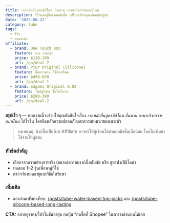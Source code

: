 ```yaml
---
title: เจลหล่อลื่นสูตรซิลิโคน ลื่นนาน เหมาะกิจกรรมแบบไหน
description: รีวิวและคู่มือเจลหล่อลื่น เปรียบเทียบจุดเด่นแต่ละสูตร
date: '2025-08-22'
category: lube
tags:
  - รีวิว
  - คำแนะนำ
affiliate:
  - brand: One Touch 003
    feature: บาง ราคาคุ้ม
    price: ฿120-180
    url: /go/deal-7
  - brand: Pjur Original (Silicone)
    feature: ลื่นยาวนาน ใช้น้อยก็พอ
    price: ฿450-650
    url: /go/deal-1
  - brand: Sagami Original 0.02
    feature: โพลียูรีเทน ไม่ใช่น้ำยาง
    price: ฿280-380
    url: /go/deal-2
---
```

**สรุปเร็ว ๆ** — บทความนี้จะช่วยให้คุณตัดสินใจเรื่อง *เจลหล่อลื่นสูตรซิลิโคน ลื่นนาน เหมาะกิจกรรมแบบไหน* ได้ไวขึ้น โดยยึดหลักความปลอดภัยและความเหมาะสมเฉพาะตัว

> หมายเหตุ: ลิงก์ซื้อเป็นลิงก์ Affiliate อาจทำให้ผู้เขียนได้ค่าคอมมิชชั่นเล็กน้อย โดยไม่เพิ่มค่าใช้จ่ายให้ผู้อ่าน

### หัวข้อสำคัญ
- เลือกจากความต้องการจริง (ขนาด/ความบาง/เนื้อสัมผัส หรือ สูตรน้ำ/ซิลิโคน)
- ทดสอบ 1–2 รุ่นเพื่อหาคู่ที่ใช่
- ตรวจวันหมดอายุและวิธีเก็บรักษา

### เพิ่มเติม
- ลองอ่านเปรียบเทียบ: [/posts/lube-water-based-top-picks](/posts/lube-water-based-top-picks) และ [/posts/lube-silicone-based-long-lasting](/posts/lube-silicone-based-long-lasting)

**CTA:** อยากดูราคา/โปรโมชันล่าสุด กดปุ่ม “กดซื้อที่ Shopee” ในตารางด้านบนได้เลย
